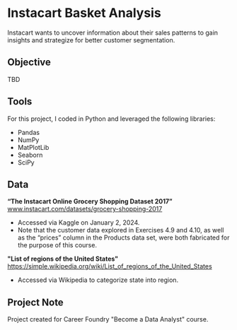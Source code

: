 # Instacart Basket Analysis
Instacart wants to uncover information about their sales patterns to gain insights and strategize for better customer segmentation. 

## Objective
TBD

## Tools
For this project, I coded in Python and leveraged the following libraries:
- Pandas
- NumPy
- MatPlotLib
- Seaborn
- SciPy

## Data 
**“The Instacart Online Grocery Shopping Dataset 2017”**  
www.instacart.com/datasets/grocery-shopping-2017  
- Accessed via Kaggle on January 2, 2024.  
- Note that the customer data explored in Exercises 4.9 and 4.10, as well as the “prices” column in the Products data set, were both fabricated for the purpose of this course.

**"List of regions of the United States"**  
https://simple.wikipedia.org/wiki/List_of_regions_of_the_United_States  
- Accessed via Wikipedia to categorize state into region.

## Project Note
Project created for Career Foundry "Become a Data Analyst" course.
